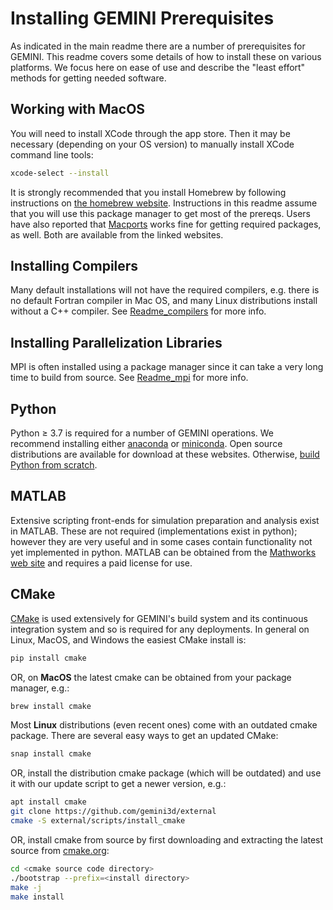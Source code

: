 # Installing GEMINI Prerequisites

As indicated in the main readme there are a number of prerequisites for GEMINI.  This readme covers some details of how to install these on various platforms.  We focus here on ease of use and describe the "least effort" methods for getting needed software.

## Working with MacOS

You will need to install XCode through the app store.
Then it may be necessary (depending on your OS version) to manually install XCode command line tools:

```sh
xcode-select --install
```

It is strongly recommended that you install Homebrew by following instructions on [the homebrew website](https://brew.sh).
Instructions in this readme assume that you will use this package manager to get most of the prereqs.  Users have also reported that [Macports](https://www.macports.org) works fine for getting required packages, as well.  Both are available from the linked websites.

## Installing Compilers

Many default installations will not have the required compilers, e.g. there is no default Fortran compiler in Mac OS, and many Linux distributions install without a C++ compiler.
See [Readme_compilers](./Readme_compilers.md) for more info.

## Installing Parallelization Libraries

MPI is often installed using a package manager since it can take a very long time to build from source.
See [Readme_mpi](./Readme_mpi.md) for more info.

## Python

Python &ge; 3.7 is required for a number of GEMINI operations.
We recommend installing either [anaconda](https://www.anaconda.com) or [miniconda](https://docs.conda.io/en/latest/miniconda.html).
Open source distributions are available for download at these websites.
Otherwise, [build Python from scratch](https://github.com/gemini3d/cmake-python-build).

## MATLAB

Extensive scripting front-ends for simulation preparation and analysis exist in MATLAB.
These are not required (implementations exist in python); however they are very useful and in some cases contain functionality not yet implemented in python.
MATLAB can be obtained from the [Mathworks web site](https://www.mathworks.com) and requires a paid license for use.

## CMake

[CMake](https://cmake.org/download/)
is used extensively for GEMINI's build system and its continuous integration system and so is required for any deployments.
In general on Linux, MacOS, and Windows the easiest CMake install is:

```sh
pip install cmake
```

OR, on **MacOS** the latest cmake can be obtained from your package manager, e.g.:

```sh
brew install cmake
```

Most **Linux** distributions (even recent ones) come with an outdated cmake package.
There are several easy ways to get an updated CMake:

```sh
snap install cmake
```

OR, install the distribution cmake package (which will be outdated) and use it with our update script to get a newer version, e.g.:

```sh
apt install cmake
git clone https://github.com/gemini3d/external
cmake -S external/scripts/install_cmake
```

OR, install cmake from source by first downloading and extracting the latest source from [cmake.org](https://cmake.org):

```sh
cd <cmake source code directory>
./bootstrap --prefix=<install directory>
make -j
make install
```
